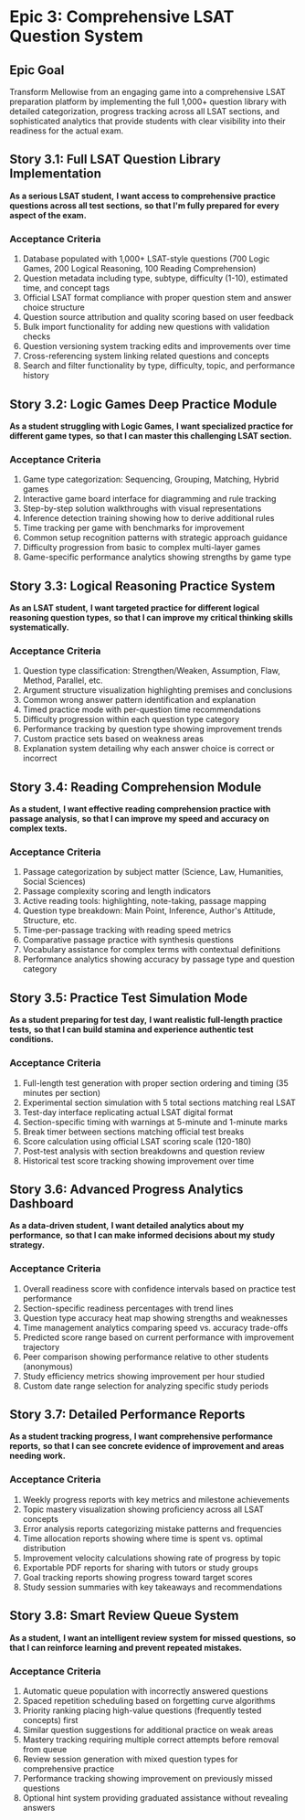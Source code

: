 # Epic 3: Comprehensive LSAT Question System

## Epic Goal
Transform Mellowise from an engaging game into a comprehensive LSAT preparation platform by implementing the full 1,000+ question library with detailed categorization, progress tracking across all LSAT sections, and sophisticated analytics that provide students with clear visibility into their readiness for the actual exam.

## Story 3.1: Full LSAT Question Library Implementation

**As a serious LSAT student,**
**I want access to comprehensive practice questions across all test sections,**
**so that I'm fully prepared for every aspect of the exam.**

### Acceptance Criteria
1. Database populated with 1,000+ LSAT-style questions (700 Logic Games, 200 Logical Reasoning, 100 Reading Comprehension)
2. Question metadata including type, subtype, difficulty (1-10), estimated time, and concept tags
3. Official LSAT format compliance with proper question stem and answer choice structure
4. Question source attribution and quality scoring based on user feedback
5. Bulk import functionality for adding new questions with validation checks
6. Question versioning system tracking edits and improvements over time
7. Cross-referencing system linking related questions and concepts
8. Search and filter functionality by type, difficulty, topic, and performance history

## Story 3.2: Logic Games Deep Practice Module

**As a student struggling with Logic Games,**
**I want specialized practice for different game types,**
**so that I can master this challenging LSAT section.**

### Acceptance Criteria
1. Game type categorization: Sequencing, Grouping, Matching, Hybrid games
2. Interactive game board interface for diagramming and rule tracking
3. Step-by-step solution walkthroughs with visual representations
4. Inference detection training showing how to derive additional rules
5. Time tracking per game with benchmarks for improvement
6. Common setup recognition patterns with strategic approach guidance
7. Difficulty progression from basic to complex multi-layer games
8. Game-specific performance analytics showing strengths by game type

## Story 3.3: Logical Reasoning Practice System

**As an LSAT student,**
**I want targeted practice for different logical reasoning question types,**
**so that I can improve my critical thinking skills systematically.**

### Acceptance Criteria
1. Question type classification: Strengthen/Weaken, Assumption, Flaw, Method, Parallel, etc.
2. Argument structure visualization highlighting premises and conclusions
3. Common wrong answer pattern identification and explanation
4. Timed practice mode with per-question time recommendations
5. Difficulty progression within each question type category
6. Performance tracking by question type showing improvement trends
7. Custom practice sets based on weakness areas
8. Explanation system detailing why each answer choice is correct or incorrect

## Story 3.4: Reading Comprehension Module

**As a student,**
**I want effective reading comprehension practice with passage analysis,**
**so that I can improve my speed and accuracy on complex texts.**

### Acceptance Criteria
1. Passage categorization by subject matter (Science, Law, Humanities, Social Sciences)
2. Passage complexity scoring and length indicators
3. Active reading tools: highlighting, note-taking, passage mapping
4. Question type breakdown: Main Point, Inference, Author's Attitude, Structure, etc.
5. Time-per-passage tracking with reading speed metrics
6. Comparative passage practice with synthesis questions
7. Vocabulary assistance for complex terms with contextual definitions
8. Performance analytics showing accuracy by passage type and question category

## Story 3.5: Practice Test Simulation Mode

**As a student preparing for test day,**
**I want realistic full-length practice tests,**
**so that I can build stamina and experience authentic test conditions.**

### Acceptance Criteria
1. Full-length test generation with proper section ordering and timing (35 minutes per section)
2. Experimental section simulation with 5 total sections matching real LSAT
3. Test-day interface replicating actual LSAT digital format
4. Section-specific timing with warnings at 5-minute and 1-minute marks
5. Break timer between sections matching official test breaks
6. Score calculation using official LSAT scoring scale (120-180)
7. Post-test analysis with section breakdowns and question review
8. Historical test score tracking showing improvement over time

## Story 3.6: Advanced Progress Analytics Dashboard

**As a data-driven student,**
**I want detailed analytics about my performance,**
**so that I can make informed decisions about my study strategy.**

### Acceptance Criteria
1. Overall readiness score with confidence intervals based on practice test performance
2. Section-specific readiness percentages with trend lines
3. Question type accuracy heat map showing strengths and weaknesses
4. Time management analytics comparing speed vs. accuracy trade-offs
5. Predicted score range based on current performance with improvement trajectory
6. Peer comparison showing performance relative to other students (anonymous)
7. Study efficiency metrics showing improvement per hour studied
8. Custom date range selection for analyzing specific study periods

## Story 3.7: Detailed Performance Reports

**As a student tracking progress,**
**I want comprehensive performance reports,**
**so that I can see concrete evidence of improvement and areas needing work.**

### Acceptance Criteria
1. Weekly progress reports with key metrics and milestone achievements
2. Topic mastery visualization showing proficiency across all LSAT concepts
3. Error analysis reports categorizing mistake patterns and frequencies
4. Time allocation reports showing where time is spent vs. optimal distribution
5. Improvement velocity calculations showing rate of progress by topic
6. Exportable PDF reports for sharing with tutors or study groups
7. Goal tracking reports showing progress toward target scores
8. Study session summaries with key takeaways and recommendations

## Story 3.8: Smart Review Queue System

**As a student,**
**I want an intelligent review system for missed questions,**
**so that I can reinforce learning and prevent repeated mistakes.**

### Acceptance Criteria
1. Automatic queue population with incorrectly answered questions
2. Spaced repetition scheduling based on forgetting curve algorithms
3. Priority ranking placing high-value questions (frequently tested concepts) first
4. Similar question suggestions for additional practice on weak areas
5. Mastery tracking requiring multiple correct attempts before removal from queue
6. Review session generation with mixed question types for comprehensive practice
7. Performance tracking showing improvement on previously missed questions
8. Optional hint system providing graduated assistance without revealing answers